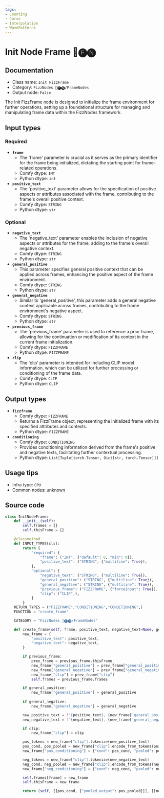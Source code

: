 ```yaml
---
tags:
- Counting
- Curve
- Interpolation
- WavePatterns
---
```


# Init Node Frame 📅🅕🅝
## Documentation
- Class name: `Init FizzFrame`
- Category: `FizzNodes 📅🅕🅝/FrameNodes`
- Output node: `False`

The Init FizzFrame node is designed to initialize the frame environment for further operations, setting up a foundational structure for managing and manipulating frame data within the FizzNodes framework.
## Input types
### Required
- **`frame`**
    - The 'frame' parameter is crucial as it serves as the primary identifier for the frame being initialized, dictating the starting point for frame-related operations.
    - Comfy dtype: `INT`
    - Python dtype: `int`
- **`positive_text`**
    - The 'positive_text' parameter allows for the specification of positive aspects or attributes associated with the frame, contributing to the frame's overall positive context.
    - Comfy dtype: `STRING`
    - Python dtype: `str`
### Optional
- **`negative_text`**
    - The 'negative_text' parameter enables the inclusion of negative aspects or attributes for the frame, adding to the frame's overall negative context.
    - Comfy dtype: `STRING`
    - Python dtype: `str`
- **`general_positive`**
    - This parameter specifies general positive context that can be applied across frames, enhancing the positive aspect of the frame environment.
    - Comfy dtype: `STRING`
    - Python dtype: `str`
- **`general_negative`**
    - Similar to 'general_positive', this parameter adds a general negative context applicable across frames, contributing to the frame environment's negative aspect.
    - Comfy dtype: `STRING`
    - Python dtype: `str`
- **`previous_frame`**
    - The 'previous_frame' parameter is used to reference a prior frame, allowing for the continuation or modification of its context in the current frame initialization.
    - Comfy dtype: `FIZZFRAME`
    - Python dtype: `FIZZFRAME`
- **`clip`**
    - The 'clip' parameter is intended for including CLIP model information, which can be utilized for further processing or conditioning of the frame data.
    - Comfy dtype: `CLIP`
    - Python dtype: `CLIP`
## Output types
- **`fizzframe`**
    - Comfy dtype: `FIZZFRAME`
    - Returns a FizzFrame object, representing the initialized frame with its specified attributes and contexts.
    - Python dtype: `FIZZFRAME`
- **`conditioning`**
    - Comfy dtype: `CONDITIONING`
    - Provides conditioning information derived from the frame's positive and negative texts, facilitating further contextual processing.
    - Python dtype: `List[Tuple[torch.Tensor, Dict[str, torch.Tensor]]]`
## Usage tips
- Infra type: `CPU`
- Common nodes: unknown


## Source code
```python
class InitNodeFrame:
    def __init__(self):
        self.frames = {}
        self.thisFrame = {}

    @classmethod
    def INPUT_TYPES(cls):
        return {
            "required": {
                "frame": ("INT", {"default": 0, "min": 0}),
                "positive_text": ("STRING", {"multiline": True}),
            },
            "optional": {
                "negative_text": ("STRING", {"multiline": True}),
                "general_positive": ("STRING", {"multiline": True}),
                "general_negative": ("STRING", {"multiline": True}),
                "previous_frame": ("FIZZFRAME", {"forceInput": True}),
                "clip": ("CLIP",),
            }
        }
    RETURN_TYPES = ("FIZZFRAME","CONDITIONING","CONDITIONING",)
    FUNCTION = "create_frame"

    CATEGORY = "FizzNodes 📅🅕🅝/FrameNodes"

    def create_frame(self, frame, positive_text, negative_text=None, general_positive=None, general_negative=None, previous_frame=None, clip=None):
        new_frame = {
            "positive_text": positive_text,
            "negative_text": negative_text,
        }

        if previous_frame:
            prev_frame = previous_frame.thisFrame
            new_frame["general_positive"] = prev_frame["general_positive"]
            new_frame["general_negative"] = prev_frame["general_negative"]
            new_frame["clip"] = prev_frame["clip"]
            self.frames = previous_frame.frames

        if general_positive:
            new_frame["general_positive"] = general_positive
        
        if general_negative:
            new_frame["general_negative"] = general_negative

        new_positive_text = f"{positive_text}, {new_frame['general_positive']}"
        new_negative_text = f"{negative_text}, {new_frame['general_negative']}"

        if clip:
            new_frame["clip"] = clip 

        pos_tokens = new_frame["clip"].tokenize(new_positive_text)        
        pos_cond, pos_pooled = new_frame["clip"].encode_from_tokens(pos_tokens, return_pooled=True)
        new_frame["pos_conditioning"] = {"cond": pos_cond, "pooled": pos_pooled}

        neg_tokens = new_frame["clip"].tokenize(new_negative_text)
        neg_cond, neg_pooled = new_frame["clip"].encode_from_tokens(neg_tokens, return_pooled=True)
        new_frame["neg_conditioning"] = {"cond": neg_cond, "pooled": neg_pooled}

        self.frames[frame] = new_frame
        self.thisFrame = new_frame

        return (self, [[pos_cond, {"pooled_output": pos_pooled}]], [[neg_cond, {"pooled_output": neg_pooled}]])

```
